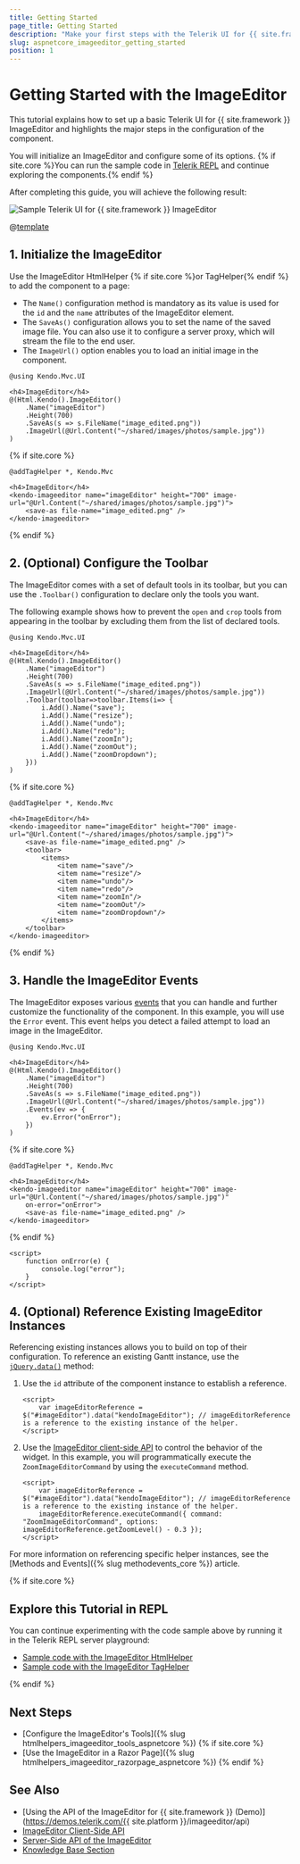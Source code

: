 ```yaml
---
title: Getting Started
page_title: Getting Started
description: "Make your first steps with the Telerik UI for {{ site.framework }} ImageEditor component by following a complete step-by-step tutorial."
slug: aspnetcore_imageeditor_getting_started
position: 1
---
```


# Getting Started with the ImageEditor

This tutorial explains how to set up a basic Telerik UI for {{ site.framework }} ImageEditor and highlights the major steps in the configuration of the component.

You will initialize an ImageEditor and configure some of its options. {% if site.core %}You can run the sample code in [Telerik REPL](https://netcorerepl.telerik.com/) and continue exploring the components.{% endif %}

After completing this guide, you will achieve the following result:

 ![Sample Telerik UI for {{ site.framework }} ImageEditor](images/imageeditor-getting-started.png)

@[template](/_contentTemplates/core/getting-started-prerequisites.md#repl-component-gs-prerequisites)

## 1. Initialize the ImageEditor

Use the ImageEditor HtmlHelper {% if site.core %}or TagHelper{% endif %} to add the component to a page:

* The `Name()` configuration method is mandatory as its value is used for the `id` and the `name` attributes of the ImageEditor element.
* The `SaveAs()` configuration allows you to set the name of the saved image file. You can also use it to configure a server proxy, which will stream the file to the end user.
* The `ImageUrl()` option enables you to load an initial image in the component.

```HtmlHelper
@using Kendo.Mvc.UI

<h4>ImageEditor</h4>
@(Html.Kendo().ImageEditor()
    .Name("imageEditor")
    .Height(700)
    .SaveAs(s => s.FileName("image_edited.png"))
    .ImageUrl(@Url.Content("~/shared/images/photos/sample.jpg"))
)
```
{% if site.core %}
```TagHelper
@addTagHelper *, Kendo.Mvc

<h4>ImageEditor</h4>
<kendo-imageeditor name="imageEditor" height="700" image-url="@Url.Content("~/shared/images/photos/sample.jpg")">
    <save-as file-name="image_edited.png" />
</kendo-imageeditor>
```
{% endif %}

## 2. (Optional) Configure the Toolbar

The ImageEditor comes with a set of default tools in its toolbar, but you can use the `.Toolbar()` configuration to declare only the tools you want. 

The following example shows how to prevent the `open` and `crop` tools from appearing in the toolbar by excluding them from the list of declared tools. 

```HtmlHelper
@using Kendo.Mvc.UI

<h4>ImageEditor</h4>
@(Html.Kendo().ImageEditor()
    .Name("imageEditor")
    .Height(700)
    .SaveAs(s => s.FileName("image_edited.png"))
    .ImageUrl(@Url.Content("~/shared/images/photos/sample.jpg"))
    .Toolbar(toolbar=>toolbar.Items(i=> {
        i.Add().Name("save");
        i.Add().Name("resize");
        i.Add().Name("undo");
        i.Add().Name("redo");
        i.Add().Name("zoomIn");
        i.Add().Name("zoomOut");
        i.Add().Name("zoomDropdown");
    }))
)
```
{% if site.core %}
```TagHelper
@addTagHelper *, Kendo.Mvc

<h4>ImageEditor</h4>
<kendo-imageeditor name="imageEditor" height="700" image-url="@Url.Content("~/shared/images/photos/sample.jpg")">
    <save-as file-name="image_edited.png" />
    <toolbar>
        <items>
            <item name="save"/>
            <item name="resize"/>
            <item name="undo"/>
            <item name="redo"/>
            <item name="zoomIn"/>
            <item name="zoomOut"/>
            <item name="zoomDropdown"/>
        </items>
    </toolbar>
</kendo-imageeditor>
```
{% endif %}

## 3. Handle the ImageEditor Events
The ImageEditor exposes various [events](/api/kendo.mvc.ui.fluent/imageeditoreventbuilder) that you can handle and further customize the functionality of the component. In this example, you will use the `Error` event. This event helps you detect a failed attempt to load an image in the ImageEditor.   

```HtmlHelper
@using Kendo.Mvc.UI

<h4>ImageEditor</h4>
@(Html.Kendo().ImageEditor()
    .Name("imageEditor")
    .Height(700)
    .SaveAs(s => s.FileName("image_edited.png"))
    .ImageUrl(@Url.Content("~/shared/images/photos/sample.jpg"))
    .Events(ev => {
        ev.Error("onError");
    })
)
```
{% if site.core %}
```TagHelper
@addTagHelper *, Kendo.Mvc

<h4>ImageEditor</h4>
<kendo-imageeditor name="imageEditor" height="700" image-url="@Url.Content("~/shared/images/photos/sample.jpg")"
    on-error="onError">
    <save-as file-name="image_edited.png" />
</kendo-imageeditor>
```
{% endif %}
```JS script
<script>	
	function onError(e) {
		console.log("error");
	}
</script>
```

## 4. (Optional) Reference Existing ImageEditor Instances

Referencing existing instances allows you to build on top of their configuration. To reference an existing Gantt instance, use the [`jQuery.data()`](http://api.jquery.com/jQuery.data/) method:

1. Use the `id` attribute of the component instance to establish a reference.

    ```JS script
    <script>
        var imageEditorReference = $("#imageEditor").data("kendoImageEditor"); // imageEditorReference is a reference to the existing instance of the helper.
    </script>
    ```

1. Use the [ImageEditor client-side API](https://docs.telerik.com/kendo-ui/api/javascript/ui/imageeditor#methods) to control the behavior of the widget. In this example, you will programmatically execute the `ZoomImageEditorCommand` by using the `executeCommand` method.

    ```JS script
    <script>
        var imageEditorReference = $("#imageEditor").data("kendoImageEditor"); // imageEditorReference is a reference to the existing instance of the helper.
        imageEditorReference.executeCommand({ command: "ZoomImageEditorCommand", options: imageEditorReference.getZoomLevel() - 0.3 });
    </script>
    ```

For more information on referencing specific helper instances, see the [Methods and Events]({% slug methodevents_core %}) article.

{% if site.core %}
## Explore this Tutorial in REPL

You can continue experimenting with the code sample above by running it in the Telerik REPL server playground:

* [Sample code with the ImageEditor HtmlHelper](https://netcorerepl.telerik.com/wRYTEvPA16MTLSkw07)
* [Sample code with the ImageEditor TagHelper](https://netcorerepl.telerik.com/GHYJuFFK164B7CiT41)

{% endif %}

## Next Steps

* [Configure the ImageEditor's Tools]({% slug htmlhelpers_imageeditor_tools_aspnetcore %})
{% if site.core %}
* [Use the ImageEditor in a Razor Page]({% slug htmlhelpers_imageeditor_razorpage_aspnetcore %})
{% endif %}

## See Also

* [Using the API of the ImageEditor for {{ site.framework }} (Demo)](https://demos.telerik.com/{{ site.platform }}/imageeditor/api)
* [ImageEditor Client-Side API](https://docs.telerik.com/kendo-ui/api/javascript/ui/imageeditor)
* [Server-Side API of the ImageEditor](/api/imageeditor)
* [Knowledge Base Section](/knowledge-base)
